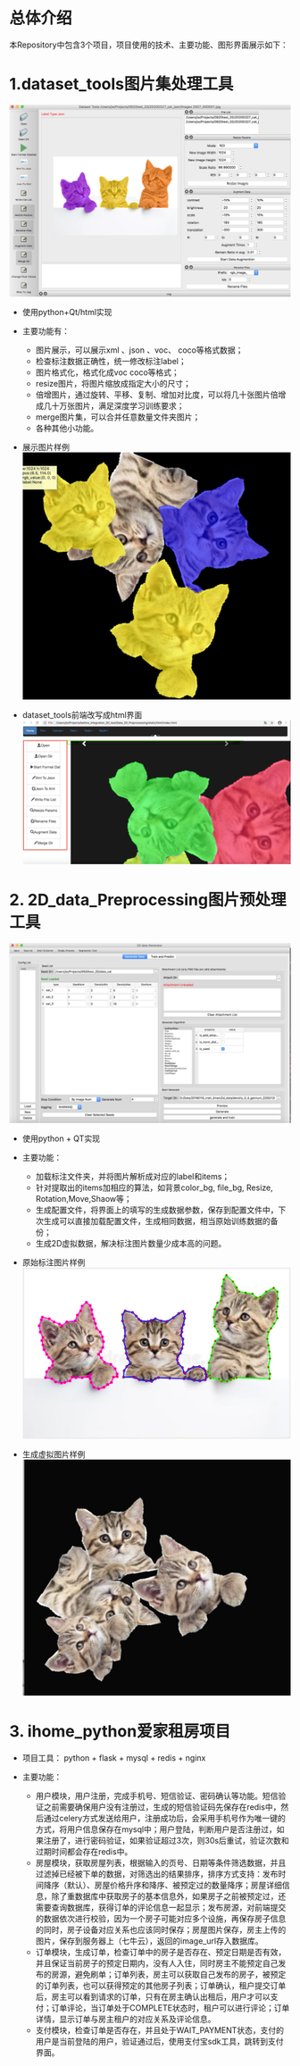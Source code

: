 # 总体介绍
本Repository中包含3个项目，项目使用的技术、主要功能、图形界面展示如下：

# 1.dataset_tools图片集处理工具

![image](https://github.com/AprilJW/images/blob/master/dataset_tools.png)

+ 使用python+Qt/html实现

+ 主要功能有：
  + 图片展示，可以展示xml 、json 、voc、 coco等格式数据；
  + 检查标注数据正确性，统一修改标注label；
  + 图片格式化，格式化成voc coco等格式；
  + resize图片，将图片缩放成指定大小的尺寸；
  + 倍增图片，通过旋转、平移、复制、增加对比度，可以将几十张图片倍增成几十万张图片，满足深度学习训练要求；
  + merge图片集，可以合并任意数量文件夹图片；
  + 各种其他小功能。

+ 展示图片样例
![image](https://github.com/AprilJW/images/blob/master/dataset_mast.png)
+ dataset_tools前端改写成html界面
![image](https://github.com/AprilJW/images/blob/master/data_tools_html.png)

# 2. 2D_data_Preprocessing图片预处理工具

![image](https://github.com/AprilJW/images/blob/master/2d_data.png)

+ 使用python + QT实现
+ 主要功能：
  + 加载标注文件夹，并将图片解析成对应的label和items；
  + 针对提取出的items加相应的算法，如背景color_bg, file_bg, Resize, Rotation,Move,Shaow等；
  + 生成配置文件，将界面上的填写的生成数据参数，保存到配置文件中，下次生成可以直接加载配置文件，生成相同数据，相当原始训练数据的备份；
  + 生成2D虚拟数据，解决标注图片数量少成本高的问题。
  
+ 原始标注图片样例
![image](https://github.com/AprilJW/images/blob/master/2d_data_origin.png)
+ 生成虚拟图片样例
![image](https://github.com/AprilJW/images/blob/master/2d_data_gene.png)

# 3. ihome_python爱家租房项目

- 项目工具：
  python +  flask + mysql + redis + nginx

- 主要功能：

  - 用户模块，用户注册，完成手机号、短信验证、密码确认等功能。短信验证之前需要确保用户没有注册过，生成的短信验证码先保存在redis中，然后通过celery方式发送给用户，注册成功后，会采用手机号作为唯一键的方式，将用户信息保存在mysql中；用户登陆，判断用户是否注册过，如果注册了，进行密码验证，如果验证超过3次，则30s后重试，验证次数和过期时间都会存在redis中。
  - 房屋模块，获取房屋列表，根据输入的页号、日期等条件筛选数据，并且过滤掉已经被下单的数据，对筛选出的结果排序，排序方式支持：发布时间降序（默认）、房屋价格升序和降序、被预定过的数量降序；房屋详细信息，除了重数据库中获取房子的基本信息外，如果房子之前被预定过，还需要查询数据库，获得订单的评论信息一起显示；发布房源，对前端提交的数据依次进行校验，因为一个房子可能对应多个设施，再保存房子信息的同时，房子设备对应关系也应该同时保存；房屋图片保存，房主上传的图片，保存到服务器上（七牛云），返回的image_url存入数据库。
  - 订单模块，生成订单，检查订单中的房子是否存在、预定日期是否有效，并且保证当前房子的预定日期内，没有人入住，同时房主不能预定自己发布的房源，避免刷单；订单列表，房主可以获取自己发布的房子，被预定的订单列表，也可以获得预定的其他房子列表；订单确认，租户提交订单后，房主可以看到请求的订单，只有在房主确认出租后，用户才可以支付；订单评论，当订单处于COMPLETE状态时，租户可以进行评论；订单详情，显示订单与房主租户的对应关系及评论信息。
  - 支付模块，检查订单是否存在，并且处于WAIT_PAYMENT状态，支付的用户是当前登陆的用户，验证通过后，使用支付宝sdk工具，跳转到支付界面。

  